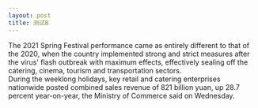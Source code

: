 ```yaml
---
layout: post
title: 测试B
---
```


The 2021 Spring Festival performance came as entirely different to that of the 2020, when the country implemented strong and strict measures after the virus' flash outbreak with maximum effects, effectively sealing off the catering, cinema, tourism and transportation sectors.      
During the weeklong holidays, key retail and catering enterprises nationwide posted combined sales revenue of 821 billion yuan, up 28.7 percent year-on-year, the Ministry of Commerce said on Wednesday.
